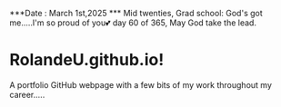 ***Date : March 1st,2025 *** Mid twenties, Grad school: God's got me.....I'm so proud of you💕 day 60 of 365, May God take the lead.
# RolandeU.github.io!

A portfolio GitHub webpage with a few bits of my work throughout my career.....



